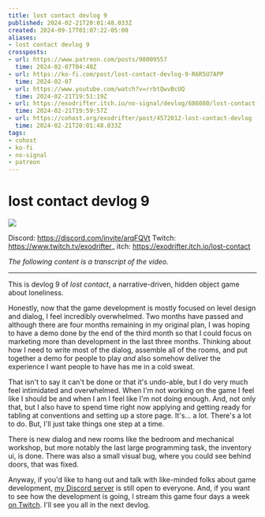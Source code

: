 ```yaml
---
title: lost contact devlog 9
published: 2024-02-21T20:01:48.033Z
created: 2024-09-17T01:07:22-05:00
aliases:
- lost contact devlog 9
crossposts:
- url: https://www.patreon.com/posts/98009557
  time: 2024-02-07T04:48Z
- url: https://ko-fi.com/post/lost-contact-devlog-9-R6R5U7APP
  time: 2024-02-07
- url: https://www.youtube.com/watch?v=rrbtQwvBcUQ
  time: 2024-02-21T19:51:19Z
- url: https://exodrifter.itch.io/no-signal/devlog/686080/lost-contact-devlog-9
  time: 2024-02-21T19:59:57Z
- url: https://cohost.org/exodrifter/post/4572012-lost-contact-devlog
  time: 2024-02-21T20:01:48.033Z
tags:
- cohost
- ko-fi
- no-signal
- patreon
---
```


# lost contact devlog 9

![](https://www.youtube.com/watch?v=rrbtQwvBcUQ)

Discord: https://discord.com/invite/arqFQVt
Twitch: https://www.twitch.tv/exodrifter_
itch: https://exodrifter.itch.io/lost-contact

_The following content is a transcript of the video._

---

This is devlog 9 of _lost contact_, a narrative-driven, hidden object game about loneliness.

Honestly, now that the game development is mostly focused on level design and dialog, I feel incredibly overwhelmed. Two months have passed and although there are four months remaining in my original plan, I was hoping to have a demo done by the end of the third month so that I could focus on marketing more than development in the last three months. Thinking about how I need to write most of the dialog, assemble all of the rooms, and put together a demo for people to play _and_ also somehow deliver the experience I want people to have has me in a cold sweat.

That isn't to say it can't be done or that it's undo-able, but I do very much feel intimidated and overwhelmed. When I'm not working on the game I feel like I should be and when I am I feel like I'm not doing enough. And, not only that, but I also have to spend time right now applying and getting ready for tabling at conventions and setting up a store page. It's... a lot. There's a lot to do. But, I'll just take things one step at a time.

There is new dialog and new rooms like the bedroom and mechanical workshop, but more notably the last large programming task, the inventory ui, is done. There was also a small visual bug, where you could see behind doors, that was fixed.

Anyway, if you'd like to hang out and talk with like-minded folks about game development, [my Discord server](https://discord.com/invite/arqFQVt) is still open to everyone. And, if you want to see how the development is going, I stream this game four days a week [on Twitch](https://www.twitch.tv/exodrifter_). I'll see you all in the next devlog.
